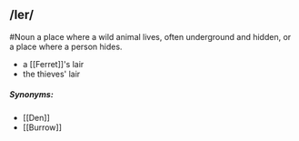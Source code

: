 ## /ler/
#Noun
a place where a wild animal lives, often underground and hidden, or a place where a person hides.

- a [[Ferret]]'s lair
- the thieves' lair

##### Synonyms:
- [[Den]]
- [[Burrow]]